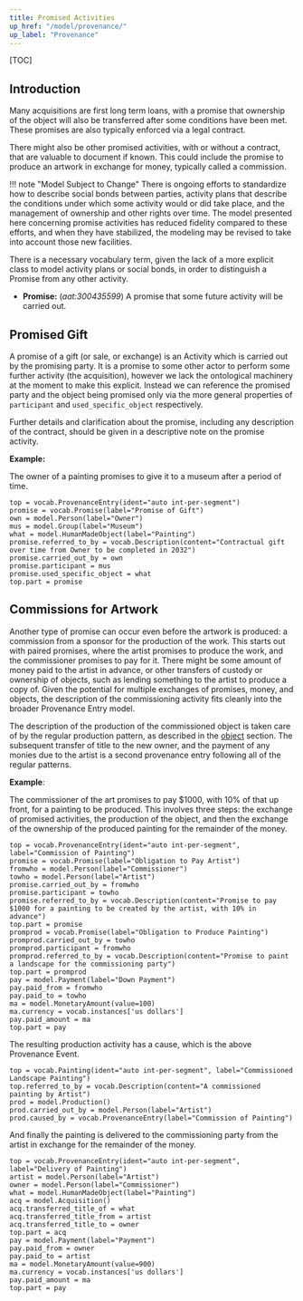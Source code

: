 ```yaml
---
title: Promised Activities
up_href: "/model/provenance/"
up_label: "Provenance"
---
```


[TOC]

## Introduction

Many acquisitions are first long term loans, with a promise that ownership of the object will also be transferred after some conditions have been met. These promises are also typically enforced via a legal contract.

There might also be other promised activities, with or without a contract, that are valuable to document if known. This could include the promise to produce an artwork in exchange for money, typically called a commission.

!!! note "Model Subject to Change"
	There is ongoing efforts to standardize how to describe social bonds between parties, activity plans that describe the conditions under which some activity would or did take place, and the management of ownership and other rights over time.  The model presented here concerning promise activities has reduced fidelity compared to these efforts, and when they have stabilized, the modeling may be revised to take into account those new facilities.

There is a necessary vocabulary term, given the lack of a more explicit class to model activity plans or social bonds, in order to distinguish a Promise from any other activity.

* __Promise:__ (_aat:300435599_) A promise that some future activity will be carried out.


## Promised Gift

A promise of a gift (or sale, or exchange) is an Activity which is carried out by the promising party.  It is a promise to some other actor to perform some further activity (the acquisition), however we lack the ontological machinery at the moment to make this explicit. Instead we can reference the promised party and the object being promised only via the more general properties of `participant` and `used_specific_object` respectively. 

Further details and clarification about the promise, including any description of the contract, should be given in a descriptive note on the promise activity.



__Example:__

The owner of a painting promises to give it to a museum after a period of time.

```crom
top = vocab.ProvenanceEntry(ident="auto int-per-segment")
promise = vocab.Promise(label="Promise of Gift")
own = model.Person(label="Owner")
mus = model.Group(label="Museum")
what = model.HumanMadeObject(label="Painting")
promise.referred_to_by = vocab.Description(content="Contractual gift over time from Owner to be completed in 2032")
promise.carried_out_by = own
promise.participant = mus
promise.used_specific_object = what
top.part = promise
```

## Commissions for Artwork

Another type of promise can occur even before the artwork is produced: a commission from a sponsor for the production of the work. This starts out with paired promises, where the artist promises to produce the work, and the commissioner promises to pay for it.  There might be some amount of money paid to the artist in advance, or other transfers of custody or ownership of objects, such as lending something to the artist to produce a copy of.  Given the potential for multiple exchanges of promises, money, and objects, the description of the commissioning activity fits cleanly into the broader Provenance Entry model.

The description of the production of the commissioned object is taken care of by the regular production pattern, as described in the [object](/model/object/) section. The subsequent transfer of title to the new owner, and the payment of any monies due to the artist is a second provenance entry following all of the regular patterns.

__Example__:

The commissioner of the art promises to pay $1000, with 10% of that up front, for a painting to be produced. This involves three steps: the exchange of promised activities, the production of the object, and then the exchange of the ownership of the produced painting for the remainder of the money.

```crom
top = vocab.ProvenanceEntry(ident="auto int-per-segment", label="Commission of Painting")
promise = vocab.Promise(label="Obligation to Pay Artist")  
fromwho = model.Person(label="Commissioner")
towho = model.Person(label="Artist")
promise.carried_out_by = fromwho
promise.participant = towho
promise.referred_to_by = vocab.Description(content="Promise to pay $1000 for a painting to be created by the artist, with 10% in advance")
top.part = promise
promprod = vocab.Promise(label="Obligation to Produce Painting")
promprod.carried_out_by = towho
promprod.participant = fromwho
promprod.referred_to_by = vocab.Description(content="Promise to paint a landscape for the commissioning party")
top.part = promprod
pay = model.Payment(label="Down Payment")
pay.paid_from = fromwho
pay.paid_to = towho
ma = model.MonetaryAmount(value=100)
ma.currency = vocab.instances['us dollars']
pay.paid_amount = ma
top.part = pay
```

The resulting production activity has a cause, which is the above Provenance Event.

```crom
top = vocab.Painting(ident="auto int-per-segment", label="Commissioned Landscape Painting")
top.referred_to_by = vocab.Description(content="A commissioned painting by Artist")
prod = model.Production()
prod.carried_out_by = model.Person(label="Artist")
prod.caused_by = vocab.ProvenanceEntry(label="Commission of Painting")
```

And finally the painting is delivered to the commissioning party from the artist in exchange for the remainder of the money.

```crom
top = vocab.ProvenanceEntry(ident="auto int-per-segment", label="Delivery of Painting")
artist = model.Person(label="Artist")
owner = model.Person(label="Commissioner")
what = model.HumanMadeObject(label="Painting")
acq = model.Acquisition()
acq.transferred_title_of = what
acq.transferred_title_from = artist
acq.transferred_title_to = owner
top.part = acq
pay = model.Payment(label="Payment")
pay.paid_from = owner
pay.paid_to = artist
ma = model.MonetaryAmount(value=900)
ma.currency = vocab.instances['us dollars']
pay.paid_amount = ma
top.part = pay
```


